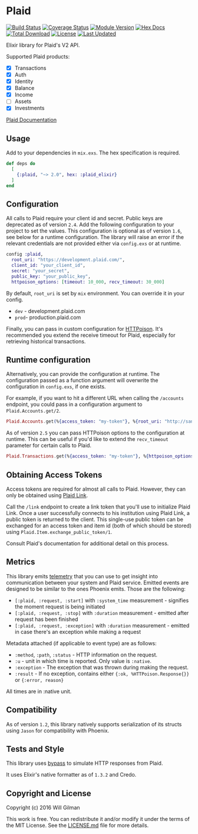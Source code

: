 # Plaid

[![Build Status](https://travis-ci.org/wfgilman/plaid-elixir.svg?branch=master)](https://travis-ci.org/wfgilman/plaid-elixir)
[![Coverage Status](https://coveralls.io/repos/github/wfgilman/plaid-elixir/badge.svg?branch=master)](https://coveralls.io/github/wfgilman/plaid-elixir?branch=master)
[![Module Version](https://img.shields.io/hexpm/v/plaid_elixir.svg)](https://hex.pm/packages/plaid_elixir)
[![Hex Docs](https://img.shields.io/badge/hex-docs-lightgreen.svg)](https://hexdocs.pm/plaid_elixir/)
[![Total Download](https://img.shields.io/hexpm/dt/plaid_elixir.svg)](https://hex.pm/packages/plaid_elixir)
[![License](https://img.shields.io/hexpm/l/plaid_elixir.svg)](https://github.com/wfgilman/plaid-elixir/blob/master/LICENSE)
[![Last Updated](https://img.shields.io/github/last-commit/wfgilman/plaid-elixir.svg)](https://github.com/wfgilman/plaid-elixir/commits/master)

Elixir library for Plaid's V2 API.

Supported Plaid products:

- [x] Transactions
- [x] Auth
- [x] Identity
- [x] Balance
- [x] Income
- [ ] Assets
- [x] Investments

[Plaid Documentation](https://plaid.com/docs/api)

## Usage

Add to your dependencies in `mix.exs`. The hex specification is required.

```elixir
def deps do
  [
    {:plaid, "~> 2.0", hex: :plaid_elixir}
  ]
end
```

## Configuration

All calls to Plaid require your client id and secret. Public keys are deprecated as of version `2.4`.
Add the following configuration to your project to set the values. This configuration is optional
as of version `1.6`, see below for a runtime configuration. The library will raise an
error if the relevant credentials are not provided either via `config.exs` or at runtime.

```elixir
config :plaid,
  root_uri: "https://development.plaid.com/",
  client_id: "your_client_id",
  secret: "your_secret",
  public_key: "your_public_key",
  httpoison_options: [timeout: 10_000, recv_timeout: 30_000]
```

By default, `root_uri` is set by `mix` environment. You can override it in your config.
- `dev` - development.plaid.com
- `prod`- production.plaid.com

Finally, you can pass in custom configuration for [HTTPoison](https://github.com/edgurgel/httpoison). It's recommended you
extend the receive timeout for Plaid, especially for retrieving historical transactions.

## Runtime configuration

Alternatively, you can provide the configuration at runtime. The configuration passed
as a function argument will overwrite the configuration in `config.exs`, if one exists.

For example, if you want to hit a different URL when calling the `/accounts` endpoint, you could
pass in a configuration argument to `Plaid.Accounts.get/2`.

```elixir
Plaid.Accounts.get(%{access_token: "my-token"}, %{root_uri: "http://sandbox.plaid.com/", secret: "no-secrets"})
```

As of version `2.5` you can pass HTTPoison options to the configuration at runtime. This can be
useful if you'd like to extend the `recv_timeout` parameter for certain calls to Plaid.

```elixir
Plaid.Transactions.get(%{access_token: "my-token"}, %{httpoison_options: [recv_timeout: 10_000]})
```

## Obtaining Access Tokens

Access tokens are required for almost all calls to Plaid. However, they can only be obtained
using [Plaid Link](https://plaid.com/docs/link/transition-guide/#creating-items-with-link).

Call the `/link` endpoint to create a link token that you'll use to initialize Plaid Link.
Once a user successfully connects to his institution using Plaid Link, a
public token is returned to the client. This single-use public token can be exchanged
for an access token and item id (both of which should be stored) using
`Plaid.Item.exchange_public_token/1`.

Consult Plaid's documentation for additional detail on this process.

## Metrics
This library emits [telemetry](https://github.com/beam-telemetry/telemetry) that you can use to get insight into communication
between your system and Plaid service. Emitted events are designed to be similar to the ones Phoenix emits. Those are the following:
* `[:plaid, :request, :start]` with `:system_time` measurement - signifies the moment request is being initiated
* `[:plaid, :request, :stop]` with `:duration` measurement - emitted after request has been finished
* `[:plaid, :request, :exception]` with `:duration` measurement - emitted in case there's an exception while making a request

Metadata attached (if applicable to event type) are as follows:
* `:method`, `:path`, `:status` - HTTP information on the request.
* `:u` - unit in which time is reported. Only value is `:native`.
* `:exception` - The exception that was thrown during making the request.
* `:result` - If no exception, contains either `{:ok, %HTTPoison.Response{}}` or `{:error, reason}`

All times are in :native unit.

## Compatibility

As of version `1.2`, this library natively supports serialization of its structs using `Jason` for compatibility with Phoenix.

## Tests and Style

This library uses [bypass](https://github.com/PSPDFKit-labs/bypass) to simulate HTTP responses from Plaid.

It uses Elixir's native formatter as of `1.3.2` and Credo.

## Copyright and License

Copyright (c) 2016 Will Gilman

This work is free. You can redistribute it and/or modify it under the
terms of the MIT License. See the [LICENSE.md](./LICENSE.md) file for more details.
